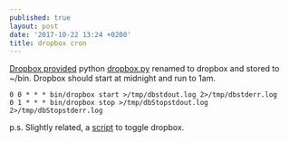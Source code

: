 ```yaml
---
published: true
layout: post
date: '2017-10-22 13:24 +0200'
title: dropbox cron
---
```

[Dropbox provided](https://www.dropbox.com/help/desktop-web/linux-commands) python [dropbox.py](https://www.dropbox.com/download?dl=packages/dropbox.py) renamed to dropbox and stored to ~/bin. Dropbox should start at midnight and run to 1am.

	0 0 * * * bin/dropbox start >/tmp/dbstdout.log 2>/tmp/dbstderr.log
	0 1 * * * bin/dropbox stop >/tmp/dbStopstdout.log 2>/tmp/dbStopstderr.log
    
p.s. Slightly related, a [script](https://raw.githubusercontent.com/brontosaurusrex/stretchbang/master/bin/droptoggle) to toggle dropbox.
